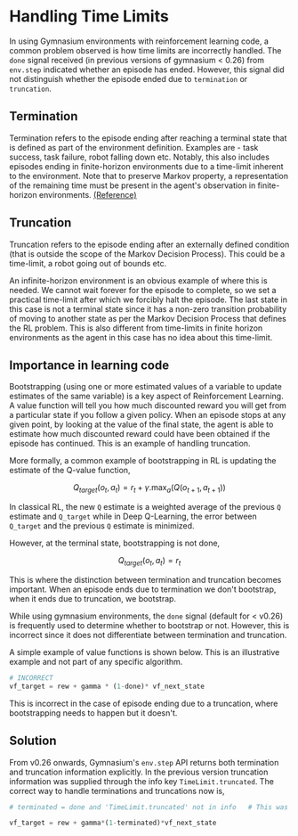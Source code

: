 # Handling Time Limits
In using Gymnasium environments with reinforcement learning code, a common problem observed is how time limits are incorrectly handled. The `done` signal received (in previous versions of gymnasium < 0.26) from `env.step` indicated whether an episode has ended. However, this signal did not distinguish whether the episode ended due to `termination` or `truncation`. 

## Termination
Termination refers to the episode ending after reaching a terminal state that is defined as part of the environment definition. Examples are - task success, task failure, robot falling down etc. Notably, this also includes episodes ending in finite-horizon environments due to a time-limit inherent to the environment. Note that to preserve Markov property, a representation of the remaining time must be present in the agent's observation in finite-horizon environments. [(Reference)](https://arxiv.org/abs/1712.00378)

## Truncation
Truncation refers to the episode ending after an externally defined condition (that is outside the scope of the Markov Decision Process). This could be a time-limit, a robot going out of bounds etc.

An infinite-horizon environment is an obvious example of where this is needed. We cannot wait forever for the episode to complete, so we set a practical time-limit after which we forcibly halt the episode. The last state in this case is not a terminal state since it has a non-zero transition probability of moving to another state as per the Markov Decision Process that defines the RL problem. This is also different from time-limits in finite horizon environments as the agent in this case has no idea about this time-limit. 

## Importance in learning code

Bootstrapping (using one or more estimated values of a variable to update estimates of the same variable) is a key aspect of Reinforcement Learning. A value function will tell you how much discounted reward you will get from a particular state if you follow a given policy. When an episode stops at any given point, by looking at the value of the final state, the agent is able to estimate how much discounted reward could have been obtained if the episode has continued. This is an example of handling truncation.

More formally, a common example of bootstrapping in RL is updating the estimate of the Q-value function, 

```math
Q_{target}(o_t, a_t) = r_t + \gamma . \max_a(Q(o_{t+1}, a_{t+1}))
```
In classical RL, the new `Q` estimate is a weighted average of the previous `Q` estimate and `Q_target` while in Deep Q-Learning, the error between `Q_target` and the previous `Q` estimate is minimized.

However, at the terminal state, bootstrapping is not done,

```math
Q_{target}(o_t, a_t) = r_t
```

This is where the distinction between termination and truncation becomes important. When an episode ends due to termination we don't bootstrap, when it ends due to truncation, we bootstrap.

While using gymnasium environments, the `done` signal (default for < v0.26) is frequently used to determine whether to bootstrap or not. However, this is incorrect since it does not differentiate between termination and truncation.

A simple example of value functions is shown below. This is an illustrative example and not part of any specific algorithm.

```python
# INCORRECT
vf_target = rew + gamma * (1-done)* vf_next_state
```

This is incorrect in the case of episode ending due to a truncation, where bootstrapping needs to happen but it doesn't. 

## Solution

From v0.26 onwards, Gymnasium's `env.step` API returns both termination and truncation information explicitly. In the previous version truncation information was supplied through the info key `TimeLimit.truncated`. The correct way to handle terminations and truncations now is, 

```python
# terminated = done and 'TimeLimit.truncated' not in info   # This was needed in previous versions. 

vf_target = rew + gamma*(1-terminated)*vf_next_state
```
